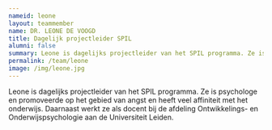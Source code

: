 ```yaml
---
nameid: leone
layout: teammember
name: DR. LEONE DE VOOGD
title: Dagelijk projectleider SPIL 
alumni: false
summary: Leone is dagelijks projectleider van het SPIL programma. Ze is psychologe en promoveerde op het gebied van angst en heeft veel affiniteit met het onderwijs. Daarnaast werkt ze als docent bij de afdeling Ontwikkelings- en Onderwijspsychologie aan de Universiteit Leiden.
permalink: /team/leone
image: /img/leone.jpg
---
```


Leone is dagelijks projectleider van het SPIL programma. Ze is psychologe en promoveerde op het gebied van angst en heeft veel affiniteit met het onderwijs. Daarnaast werkt ze als docent bij de afdeling Ontwikkelings- en Onderwijspsychologie aan de Universiteit Leiden.
